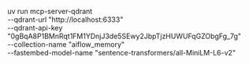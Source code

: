 uv run mcp-server-qdrant \
  --qdrant-url "http://localhost:6333" \
  --qdrant-api-key "0gBqA8P1BMnRqt1FM1YDnjJ3de5SEwy2JbpTjzHUWUFqGZObgFg_7g" \
  --collection-name "aiflow_memory" \
  --fastembed-model-name "sentence-transformers/all-MiniLM-L6-v2"
